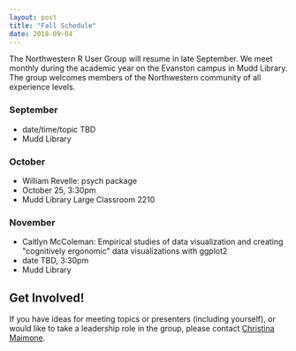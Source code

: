 ```yaml
---
layout: post
title: "Fall Schedule"
date: 2018-09-04
---
```


The Northwestern R User Group will resume in late September.  We meet monthly during the academic year on the Evanston campus in Mudd Library.  The group welcomes members of the Northwestern community of all experience levels. 

### September
- date/time/topic TBD
- Mudd Library

### October
- William Revelle: psych package
- October 25, 3:30pm
- Mudd Library Large Classroom 2210

### November
- Caitlyn McColeman: Empirical studies of data visualization and creating "cognitively ergonomic" data visualizations with ggplot2
- date TBD, 3:30pm
- Mudd Library

## Get Involved!

If you have ideas for meeting topics or presenters (including yourself), or would like to take a leadership role in the group, please contact [Christina Maimone](mailto:christina.maimone@northwestern.edu).
